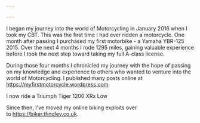 ```yaml
---

---
```

I began my journey into the world of Motorcycling in January 2016 when I took my CBT. This was the first time I had ever ridden a motorcycle. One month after passing I purchased my first motorbike - a Yamaha YBR-125 2015. Over the next 4 months I rode 1295 miles, gaining valuable experience before I took the next step toward taking my full A-class license.

During those four months I chronicled my journey with the hope of passing on my knowledge and experience to others who wanted to venture into the world of Motorcycling. I published many posts online at https://myfirstmotorcycle.wordpress.com.

I now ride a Triumph Tiger 1200 XRx Low

Since then, I've moved my online biking exploits over to https://biker.tfindley.co.uk.
